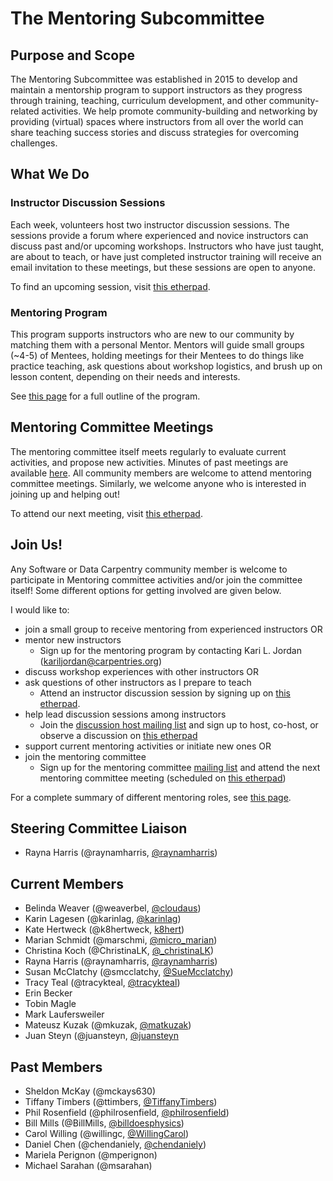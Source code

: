 # The Mentoring Subcommittee

## Purpose and Scope

The Mentoring Subcommittee was established in 2015 to develop and maintain a mentorship program to support instructors as they progress through training, teaching, curriculum development, and other community-related activities. We help promote community-building and networking by providing (virtual) spaces where instructors from all over the world can share teaching success stories and discuss strategies for overcoming challenges. 

## What We Do

### Instructor Discussion Sessions

Each week, volunteers host two instructor discussion sessions. The sessions provide a forum where experienced and novice instructors can discuss past and/or upcoming workshops. Instructors who have just taught, are about to teach, or have just completed instructor training will  receive an email invitation to these meetings, but these sessions are open to anyone. 

To find an upcoming session, visit [this etherpad][discussion].

### Mentoring Program

This program supports instructors who are new to our community by matching them with a personal Mentor. Mentors will guide small groups (~4-5) of Mentees, holding meetings for their Mentees to do things like practice teaching, ask questions about workshop logistics, and brush up on lesson content, depending on their needs and interests. 

See [this page](https://github.com/datacarpentry/mentoring-program/blob/master/program-outline.md) for a full outline of the program.  

## Mentoring Committee Meetings

The mentoring committee itself meets regularly to evaluate current activities, and propose
new activities.  Minutes of past meetings are available [here](minutes).  All community 
members are welcome to attend mentoring committee meetings.  Similarly, we welcome 
anyone who is interested in joining up and helping out!  

To attend our next meeting, visit [this etherpad][meetings].

## Join Us!

Any Software or Data Carpentry community member is welcome to participate in 
Mentoring committee activities and/or join the committee itself!  Some different 
options for getting involved are given below.  

I would like to: 

- join a small group to receive mentoring from experienced instructors OR
- mentor new instructors
	- Sign up for the mentoring program by contacting Kari L. Jordan (kariljordan@carpentries.org)
- discuss workshop experiences with other instructors OR
- ask questions of other instructors as I prepare to teach
	- Attend an instructor discussion session by signing up on [this etherpad][discussion].
- help lead discussion sessions among instructors
	- Join the [discussion host mailing list][host-mailing-list] and sign up to host, co-host, or observe 
	a discussion on [this etherpad][discussion]
- support current mentoring activities or initiate new ones OR
- join the mentoring committee
	- Sign up for the mentoring committee [mailing list][comm-mailing-list] and attend the next mentoring committee meeting (scheduled on [this etherpad][meetings])

For a complete summary of different mentoring roles, see [this page](roles.md).  

## Steering Committee Liaison

* Rayna Harris (@raynamharris, [@raynamharris](https://twitter.com/raynamharris))

## Current Members

* Belinda Weaver (@weaverbel, [@cloudaus](https://twitter.com/cloudaus))
* Karin Lagesen (@karinlag, [@karinlag](https://twitter.com/karinlag))
* Kate Hertweck (@k8hertweck, [k8hert](https://twitter.com/k8hert))
* Marian Schmidt (@marschmi, [@micro_marian](https://twitter.com/micro_marian))
* Christina Koch (@ChristinaLK, [@_christinaLK](https://twitter.com/_christinaLK))
* Rayna Harris (@raynamharris, [@raynamharris](https://twitter.com/raynamharris))
* Susan McClatchy (@smcclatchy, [@SueMcclatchy](https://twitter.com/SueMcclatchy))
* Tracy Teal (@tracykteal, [@tracykteal](https://twitter.com/tracykteal))
* Erin Becker
* Tobin Magle
* Mark Laufersweiler
* Mateusz Kuzak (@mkuzak, [@matkuzak](https://twitter.com/matkuzak))
* Juan Steyn (@juansteyn, [@juansteyn](https://twitter.com/juansteyn)

## Past Members

* Sheldon McKay (@mckays630)
* Tiffany Timbers (@ttimbers, [@TiffanyTimbers](https://twitter.com/TiffanyTimbers))
* Phil Rosenfield (@philrosenfield, [@philrosenfield](https://twitter.com/philrosenfield))
* Bill Mills (@BillMills, [@billdoesphysics](https://twitter.com/billdoesphysics))
* Carol Willing (@willingc, [@WillingCarol](https://twitter.com/WillingCarol))
* Daniel Chen (@chendaniely, [@chendaniely](https://twitter.com/chendaniely))
* Mariela Perignon (@mperignon)
* Michael Sarahan (@msarahan)

[discussion]: http://pad.software-carpentry.org/instructor-discussion
[host-mailing-list]: https://groups.google.com/a/carpentries.org/forum/#!forum/discussion-hosts
[comm-mailing-list]: http://lists.software-carpentry.org/listinfo/mentoring
[meetings]: http://pad.software-carpentry.org/scf-mentoring
